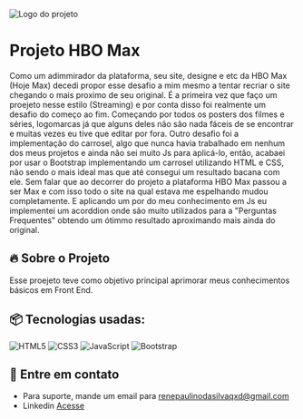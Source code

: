 ![Logo do projeto](https://i.imgur.com/hz0EF67.png)

# Projeto HBO Max

Como um adimmirador da plataforma, seu site, designe e etc da HBO Max (Hoje Max) decedi propor esse desafio a mim mesmo a tentar recriar o site chegando o mais proximo de seu original. É a primeira vez que faço um proejeto nesse estilo (Streaming) e por conta disso foi realmente um desafio do começo ao fim. Começando por todos os posters dos filmes e séries, logomarcas já que alguns deles não são nada fáceis de se encontrar e muitas vezes eu tive que editar por fora. Outro desafio foi a implementação do carrosel, algo que nunca havia trabalhado em nenhum dos meus projetos e ainda não sei muito Js para aplicá-lo, então, acabaei por usar o Bootstrap implementando um carrosel utilizando HTML e CSS, não sendo  o mais ideal mas que até consegui um resultado bacana com ele. Sem falar que ao decorrer do projeto a plataforma HBO Max passou a ser Max e com isso todo o site na qual estava me espelhando mudou completamente. E aplicando um por do meu conhecimento em Js eu implementei um acorddion onde são muito utilizados para a "Perguntas Frequentes" obtendo um ótimmo resultado aproximando mais ainda do original.

## 🔥 Sobre o Projeto

Esse proejeto teve como objetivo principal aprimorar meus conhecimentos básicos em Front End.

## 📦 Tecnologias usadas:

![HTML5](https://img.shields.io/badge/html5-%23E34F26.svg?style=for-the-badge&logo=html5&logoColor=white)
![CSS3](https://img.shields.io/badge/css3-%231572B6.svg?style=for-the-badge&logo=css3&logoColor=white)
![JavaScript](https://img.shields.io/badge/javascript-%23323330.svg?style=for-the-badge&logo=javascript&logoColor=%23F7DF1E)
![Bootstrap](https://img.shields.io/badge/bootstrap-%238511FA.svg?style=for-the-badge&logo=bootstrap&logoColor=white)

## 💭 Entre em contato
* Para suporte, mande um email para renepaulinodasilvaqxd@gmail.com
* Linkedin [Acesse](https://www.linkedin.com/in/ren%C3%AA-paulino-da-silva-b1b5312a9/)
